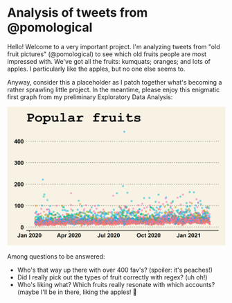 # Analysis of tweets from @pomological

Hello! Welcome to a very important project. I'm analyzing tweets from "old fruit pictures" (@pomological) to see which old fruits people are most impressed with. We've got all the fruits: kumquats; oranges; and lots of apples. I particularly like the apples, but no one else seems to.

Anyway, consider this a placeholder as I patch together what's becoming a rather sprawling little project. In the meantime, please enjoy this enigmatic first graph from my preliminary Exploratory Data Analysis:

![](fruit_favs.png)

Among questions to be answered:

* Who's that way up there with over 400 fav's? (spoiler: it's peaches!)
* Did I really pick out the types of fruit correctly with regex? (uh oh!)
* Who's liking what? Which fruits really resonate with which accounts? (maybe I'll be in there, liking the apples! :eyes:
